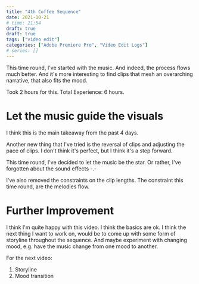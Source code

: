 ```yaml
---
title: "4th Coffee Sequence"
date: 2021-10-21
# time: 21:54
draft: true
draft: true
tags: ["video edit"]
categories: ["Adobe Premiere Pro", "Video Edit Logs"]
# series: []
---
```


This time round, I've started with the music. And indeed, the process flows much better. And it's more interesting to find clips that mesh an overarching narrative, that also fits the mood. 

Took 2 hours for this.
Total Experience: 6 hours. 

# Let the music guide the visuals 

I think this is the main takeaway from the past 4 days.

Another new thing that I've tried is the reversal of clips and adjusting the pace of clips. I don't think it's perfect, but I think it's a step forward. 

This time round, I've decided to let the music be the star. Or rather, I've forgotten about the sound effects -.-

I've also removed the constraints on the clip lengths. The constraint this time round, are the melodies flow. 

# Further Improvement
I think I'm quite happy with this video. I think the basics are ok. I think the next thing I want to work on, would be to come up with some form of storyline throughout the sequence. And maybe experiment with changing mood, e.g. have the music change from one mood to another. 

For the next video:
1. Storyline
2. Mood transition

